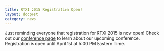```yaml
---
title: RTXI 2015 Registration Open!
layout: docpost
category: news
---
```


Just reminding everyone that registration for RTXI 2015 is now open! Check out our [conference page](/conference/) to learn about our upcoming conference. Registration is open until April 1st at 5:00 PM Eastern Time.  
